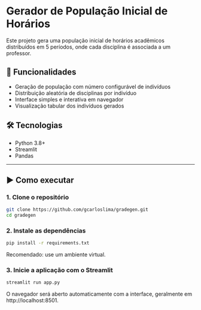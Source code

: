 # Gerador de População Inicial de Horários

Este projeto gera uma população inicial de horários acadêmicos distribuídos em 5 períodos, onde cada disciplina é associada a um professor.

## 🚀 Funcionalidades

- Geração de população com número configurável de indivíduos
- Distribuição aleatória de disciplinas por indivíduo
- Interface simples e interativa em navegador
- Visualização tabular dos indivíduos gerados

## 🛠️ Tecnologias

- Python 3.8+
- Streamlit
- Pandas

---

## ▶️ Como executar

### 1. Clone o repositório

```bash
git clone https://github.com/gcarloslima/gradegen.git
cd gradegen
```

### 2. Instale as dependências

```bash
pip install -r requirements.txt
```
Recomendado: use um ambiente virtual.

### 3. Inicie a aplicação com o Streamlit

```bash
streamlit run app.py
```
O navegador será aberto automaticamente com a interface, geralmente em http://localhost:8501.